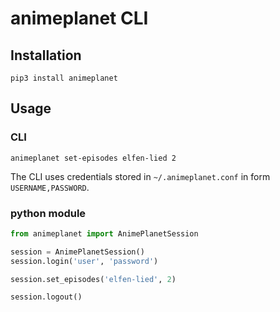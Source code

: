 # animeplanet CLI

## Installation

```console
pip3 install animeplanet
```

## Usage

### CLI

```console
animeplanet set-episodes elfen-lied 2
```

The CLI uses credentials stored in `~/.animeplanet.conf` in form `USERNAME,PASSWORD`.

### python module

```python
from animeplanet import AnimePlanetSession

session = AnimePlanetSession()
session.login('user', 'password')

session.set_episodes('elfen-lied', 2)

session.logout()
```
